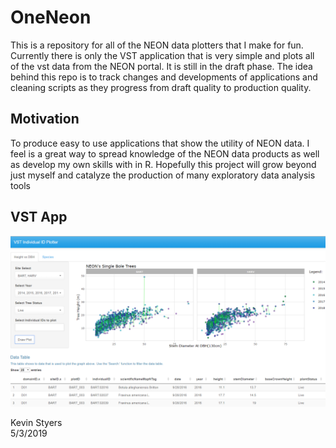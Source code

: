 # OneNeon
This is a repository for all of the NEON data plotters that I make for fun. Currently there is only the VST application that is very simple and plots all of the vst data from the NEON portal. It is still in the draft phase. The idea behind this repo is to track changes and developments of applications and cleaning scripts as they progress from draft quality to production quality.

## Motivation
To produce easy to use applications that show the utility of NEON data. I feel is a great way to spread knowledge of the NEON data products as well as develop my own skills with in R. Hopefully this project will grow beyond just myself and catalyze the production of many exploratory data analysis tools

## VST App

![Image description](https://github.com/kevstyers/kevstyers.github.io/blob/master/images/vstGRSM.PNG?raw=true)

Kevin Styers  
5/3/2019

